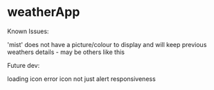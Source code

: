 # weatherApp

Known Issues:

'mist' does not have a picture/colour to display and will keep previous weathers details - may be others like this

Future dev:

loading icon
error icon not just alert
responsiveness
